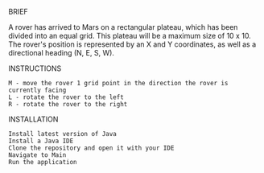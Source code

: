 BRIEF

A rover has arrived to Mars on a rectangular plateau, which has been divided into an equal grid. This plateau will be a maximum size of 10 x 10. The rover's position is represented by an X and Y coordinates, as well as a directional heading (N, E, S, W).

INSTRUCTIONS

    M - move the rover 1 grid point in the direction the rover is currently facing
    L - rotate the rover to the left
    R - rotate the rover to the right

INSTALLATION

    Install latest version of Java
    Install a Java IDE
    Clone the repository and open it with your IDE
    Navigate to Main
    Run the application
